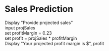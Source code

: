 # Sales Prediction  
Display "Provide projected sales"  
input projSales  
set profitMargin = 0.23  
set profit = projSales * profitMargin  
Display "Your projected profit margin is $", profit  
   